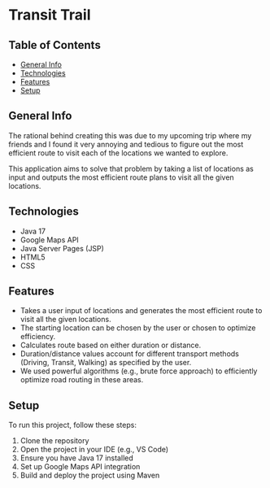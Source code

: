# Transit Trail

## Table of Contents

- [General Info](#general-info)
- [Technologies](#technologies)
- [Features](#features)
- [Setup](#setup)

## General Info

The rational behind creating this was due to my upcoming trip where my friends and I found it very annoying and tedious to figure out the most efficient route to visit each of the locations we wanted to explore.

This application aims to solve that problem by taking a list of locations as input and outputs the most efficient route plans to visit all the given locations.

## Technologies

- Java 17
- Google Maps API
- Java Server Pages (JSP)
- HTML5
- CSS

## Features

- Takes a user input of locations and generates the most efficient route to visit all the given locations.
- The starting location can be chosen by the user or chosen to optimize efficiency.
- Calculates route based on either duration or distance.
- Duration/distance values account for different transport methods (Driving, Transit, Walking) as specified by the user.
- We used powerful algorithms (e.g., brute force approach) to efficiently optimize road routing in these areas.

## Setup

To run this project, follow these steps:

1. Clone the repository
2. Open the project in your IDE (e.g., VS Code)
3. Ensure you have Java 17 installed
4. Set up Google Maps API integration
5. Build and deploy the project using Maven

